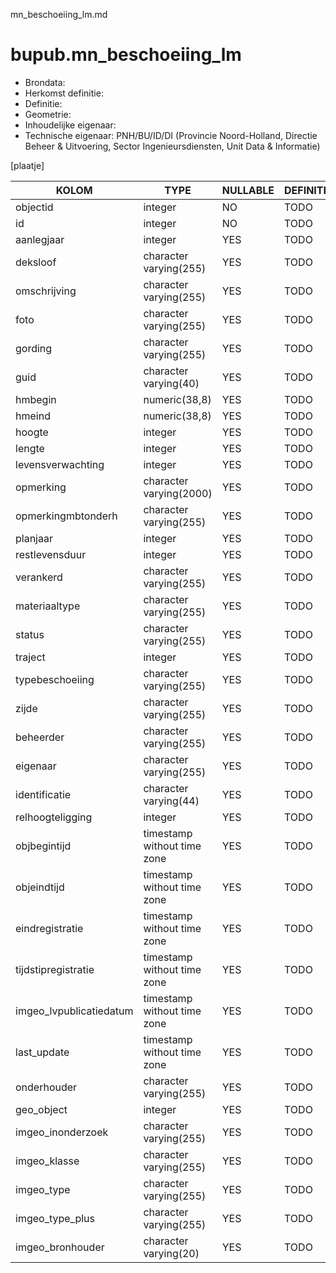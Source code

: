 mn_beschoeiing_lm.md

# bupub.mn_beschoeiing_lm


* Brondata: 
* Herkomst definitie: 
* Definitie: 
* Geometrie: 
* Inhoudelijke eigenaar: 
* Technische eigenaar: PNH/BU/ID/DI (Provincie Noord-Holland, Directie Beheer & Uitvoering, Sector Ingenieursdiensten, Unit Data & Informatie)

[plaatje]


|KOLOM                            |TYPE                       |NULLABLE|DEFINITIE|
|------                           |----                       |-----   |-----    |
|objectid                         |integer                    |NO      |TODO|
|id                               |integer                    |NO      |TODO|
|aanlegjaar                       |integer                    |YES     |TODO|
|deksloof                         |character varying(255)     |YES     |TODO|
|omschrijving                     |character varying(255)     |YES     |TODO|
|foto                             |character varying(255)     |YES     |TODO|
|gording                          |character varying(255)     |YES     |TODO|
|guid                             |character varying(40)      |YES     |TODO|
|hmbegin                          |numeric(38,8)              |YES     |TODO|
|hmeind                           |numeric(38,8)              |YES     |TODO|
|hoogte                           |integer                    |YES     |TODO|
|lengte                           |integer                    |YES     |TODO|
|levensverwachting                |integer                    |YES     |TODO|
|opmerking                        |character varying(2000)    |YES     |TODO|
|opmerkingmbtonderh               |character varying(255)     |YES     |TODO|
|planjaar                         |integer                    |YES     |TODO|
|restlevensduur                   |integer                    |YES     |TODO|
|verankerd                        |character varying(255)     |YES     |TODO|
|materiaaltype                    |character varying(255)     |YES     |TODO|
|status                           |character varying(255)     |YES     |TODO|
|traject                          |integer                    |YES     |TODO|
|typebeschoeiing                  |character varying(255)     |YES     |TODO|
|zijde                            |character varying(255)     |YES     |TODO|
|beheerder                        |character varying(255)     |YES     |TODO|
|eigenaar                         |character varying(255)     |YES     |TODO|
|identificatie                    |character varying(44)      |YES     |TODO|
|relhoogteligging                 |integer                    |YES     |TODO|
|objbegintijd                     |timestamp without time zone|YES     |TODO|
|objeindtijd                      |timestamp without time zone|YES     |TODO|
|eindregistratie                  |timestamp without time zone|YES     |TODO|
|tijdstipregistratie              |timestamp without time zone|YES     |TODO|
|imgeo_lvpublicatiedatum          |timestamp without time zone|YES     |TODO|
|last_update                      |timestamp without time zone|YES     |TODO|
|onderhouder                      |character varying(255)     |YES     |TODO|
|geo_object                       |integer                    |YES     |TODO|
|imgeo_inonderzoek                |character varying(255)     |YES     |TODO|
|imgeo_klasse                     |character varying(255)     |YES     |TODO|
|imgeo_type                       |character varying(255)     |YES     |TODO|
|imgeo_type_plus                  |character varying(255)     |YES     |TODO|
|imgeo_bronhouder                 |character varying(20)      |YES     |TODO|
